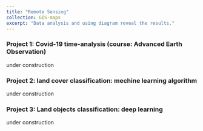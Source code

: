 ```yaml
---
title: "Remote Sensing"
collection: GIS-maps
excerpt: "Data analysis and using diagram reveal the results."
---
```


### Project 1: Covid-19 time-analysis (course: Advanced Earth Observation)

under construction

### Project 2: land cover classification: mechine learning algorithm

under construction

### Project 3: Land objects classification: deep learning

under construction

